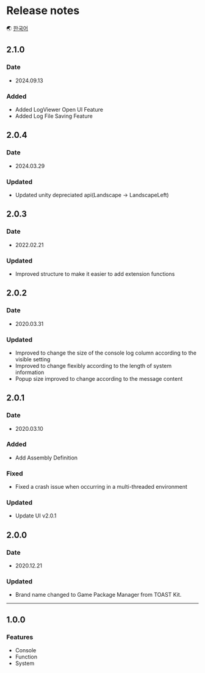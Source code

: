 # Release notes

🌏 [한국어](ReleaseNotes.md)

## 2.1.0

### Date

* 2024.09.13

### Added
* Added LogViewer Open UI Feature
* Added Log File Saving Feature

## 2.0.4

### Date

* 2024.03.29

### Updated
* Updated unity depreciated api(Landscape -> LandscapeLeft)

## 2.0.3

### Date

* 2022.02.21

### Updated
* Improved structure to make it easier to add extension functions

## 2.0.2

### Date

* 2020.03.31

### Updated
* Improved to change the size of the console log column according to the visible setting
* Improved to change flexibly according to the length of system information
* Popup size improved to change according to the message content

## 2.0.1

### Date

* 2020.03.10

### Added

* Add Assembly Definition

### Fixed

* Fixed a crash issue when occurring in a multi-threaded environment

### Updated
* Update UI v2.0.1

## 2.0.0

### Date

* 2020.12.21

### Updated

* Brand name changed to Game Package Manager from TOAST Kit.

---

## 1.0.0

### Features

* Console
* Function
* System
